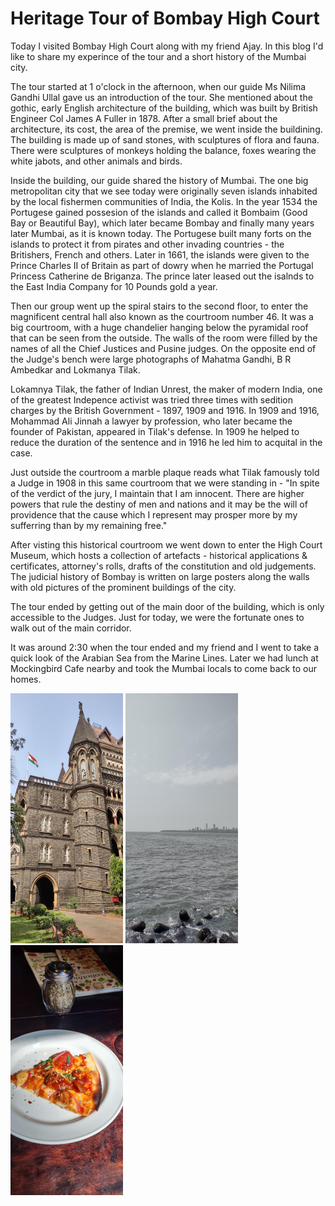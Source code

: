 # Heritage Tour of Bombay High Court

Today I visited Bombay High Court along with my friend Ajay. In this blog I'd like to share my experince of the tour and a short history of the Mumbai city.

The tour started at 1 o'clock in the afternoon, when our guide Ms Nilima Gandhi Ullal gave us an introduction of the tour. She mentioned about the gothic, early English
architecture of the building, which was built by British Engineer Col James A Fuller in 1878. After a small brief about the architecture, its cost, the area
of the premise, we went inside the buildining. The building is made up of sand stones, with sculptures of flora and fauna. There were sculptures of monkeys
holding the balance, foxes wearing the white jabots, and other animals and birds. 

Inside the building, our guide shared the history of Mumbai. The one big metropolitan city that we see today were originally seven islands inhabited by the
local fishermen communities of India, the Kolis. In the year 1534 the Portugese gained possesion of the islands and called it Bombaim 
(Good Bay or Beautiful Bay), which later became Bombay and finally many years later Mumbai, as it is known today. The Portugese built many forts on the islands
to protect it from pirates and other invading countries - the Britishers, French and others. Later in 1661, the islands were given to the Prince 
Charles II of Britain as part of dowry when he married the Portugal Princess Catherine de Briganza. The prince later leased out the isalnds to the East India
Company for 10 Pounds gold a year.

Then our group went up the spiral stairs to the second floor, to enter the magnificent central hall also known as the courtroom number 46. It was a big courtroom,
with a huge chandelier hanging below the pyramidal roof that can be seen from the outside. The walls of the room were filled by the names of all the Chief
Justices and Pusine judges. On the opposite end of the Judge's bench were large photographs of Mahatma Gandhi, B R Ambedkar and Lokmanya Tilak.

Lokamnya Tilak, the father of Indian Unrest, the maker of modern India, one of the greatest Indepence activist was tried three times with sedition charges
by the British Government - 1897, 1909 and 1916. In 1909 and 1916, Mohammad Ali Jinnah a lawyer by profession, who later became the
founder of Pakistan, appeared in Tilak's defense. In 1909 he helped to reduce the duration of the sentence and in 1916 he led him to acquital in the case. 

Just outside the courtroom a marble plaque reads what Tilak famously told a Judge in 1908 in this same courtroom that
we were standing in - "In spite of the verdict of the jury, I maintain that I am innocent. There are higher powers that 
rule the destiny of men and nations and it may be the will of providence that the cause which I represent may prosper more 
by my sufferring than by my remaining free."

After visting this historical courtroom we went down to enter the High Court Museum, which hosts a collection of artefacts - 
historical applications & certificates, attorney's rolls, drafts of the constitution and old judgements. The judicial history of Bombay is written on large posters
along the walls with old pictures of the prominent buildings of the city. 

The tour ended by getting out of the main door of the building, which is only accessible to the Judges. Just for today, we were the
fortunate ones to walk out of the main corridor. 

It was around 2:30 when the tour ended and my friend and I went to take a quick look of the Arabian Sea from the Marine Lines. Later
we had lunch at Mockingbird Cafe nearby and took the Mumbai locals to come back to our homes. 


![High Court Building](/images/hc2.png)
![High Court Building](/images/md.png)
![High Court Building](/images/pz.png)
